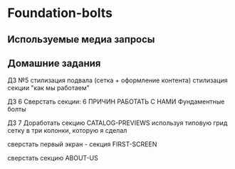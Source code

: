 # Foundation-bolts

## Используемые медиа запросы


## Домашние задания

ДЗ №5
стилизация подвала (сетка + оформление контента)
стилизация секции "как мы работаем"

ДЗ 6
Сверстать секции: 
6 ПРИЧИН РАБОТАТЬ С НАМИ
Фундаментные болты

ДЗ 7
Доработать секцию CATALOG-PREVIEWS используя типовую грид сетку в три колонки, которую я сделал

сверстать первый экран - секция FIRST-SCREEN

сверстать секцию ABOUT-US
